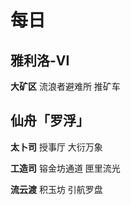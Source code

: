 # 每日

## 雅利洛-VI

**大矿区** 流浪者避难所 推矿车

## 仙舟「罗浮」

**太卜司** 授事厅 大衍万象

**工造司** 镕金坊通道 匣里流光

**流云渡** 积玉坊 引航罗盘
